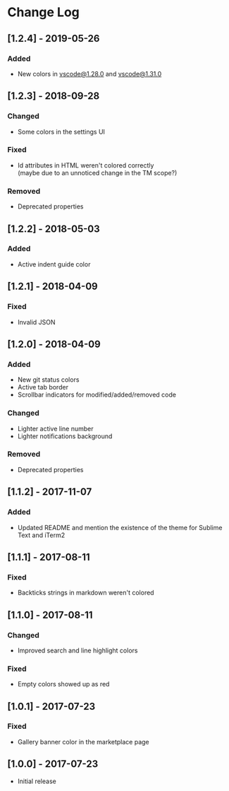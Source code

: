 # Change Log

## [1.2.4] - 2019-05-26
### Added
- New colors in vscode@1.28.0 and vscode@1.31.0

## [1.2.3] - 2018-09-28
### Changed
- Some colors in the settings UI

### Fixed
- Id attributes in HTML weren't colored correctly  
  (maybe due to an unnoticed change in the TM scope?)

### Removed
- Deprecated properties

## [1.2.2] - 2018-05-03
### Added
- Active indent guide color

## [1.2.1] - 2018-04-09
### Fixed
- Invalid JSON

## [1.2.0] - 2018-04-09
### Added
- New git status colors
- Active tab border
- Scrollbar indicators for modified/added/removed code

### Changed
- Lighter active line number
- Lighter notifications background

### Removed
- Deprecated properties

## [1.1.2] - 2017-11-07
### Added
- Updated README and mention the existence of the theme for Sublime Text and iTerm2

## [1.1.1] - 2017-08-11
### Fixed
- Backticks strings in markdown weren't colored

## [1.1.0] - 2017-08-11
### Changed
- Improved search and line highlight colors

### Fixed
- Empty colors showed up as red

## [1.0.1] - 2017-07-23
### Fixed
- Gallery banner color in the marketplace page

## [1.0.0] - 2017-07-23
- Initial release
